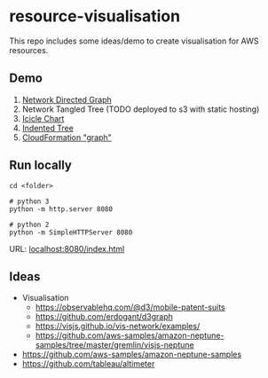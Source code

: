 # resource-visualisation

This repo includes some ideas/demo to create visualisation for AWS resources.

## Demo

1. [Network Directed Graph](https://kyhau.github.io/resource-visualisation/network-directed-graph/index.html)
1. Network Tangled Tree (TODO deployed to s3 with static hosting)
1. [Icicle Chart](https://kyhau.github.io/resource-visualisation/workspaces/icicle_chart/index.html)
1. [Indented Tree](https://kyhau.github.io/resource-visualisation/workspaces/indented_tree/index.html)
1. [CloudFormation "graph"](cloudformation-graph/output/frontend.yaml.png)

## Run locally

```
cd <folder>

# python 3
python -m http.server 8080

# python 2
python -m SimpleHTTPServer 8080
```

URL: [localhost:8080/index.html](localhost:8080/index.html)

## Ideas
- Visualisation
    - https://observablehq.com/@d3/mobile-patent-suits
    - https://github.com/erdogant/d3graph
    - https://visjs.github.io/vis-network/examples/
    - https://github.com/aws-samples/amazon-neptune-samples/tree/master/gremlin/visjs-neptune
- https://github.com/aws-samples/amazon-neptune-samples
- https://github.com/tableau/altimeter
